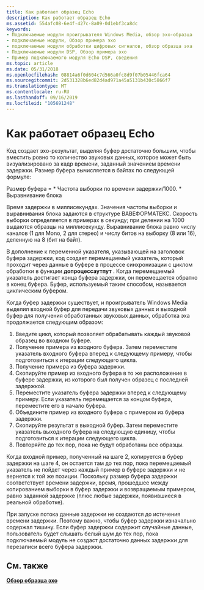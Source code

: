 ```yaml
---
title: Как работает образец Echo
description: Как работает образец Echo
ms.assetid: 554afc08-6e4f-427c-8a09-0d1ebf3ca8dc
keywords:
- Подключаемые модули проигрывателя Windows Media, обзор эхо-образца
- подключаемые модули, Обзор примера эхо
- подключаемые модули обработки цифровых сигналов, обзор образца эха
- Подключаемые модули DSP, Обзор примера эхо
- Пример подключаемого модуля Echo DSP, сведения
ms.topic: article
ms.date: 05/31/2018
ms.openlocfilehash: 08814a6f0d604c7d566a0fc8d9f07b05446fca64
ms.sourcegitcommit: 2d531328b6ed82d4ad971a45a5131b430c5866f7
ms.translationtype: MT
ms.contentlocale: ru-RU
ms.lasthandoff: 09/16/2019
ms.locfileid: "105691248"
---
```

# <a name="how-the-echo-sample-works"></a>Как работает образец Echo

Код создает эхо-результат, выделяя буфер достаточно большим, чтобы вместить ровно то количество звуковых данных, которое может быть визуализировано за кадр времени, заданный значением времени задержки. Размер буфера вычисляется в байтах по следующей формуле:

Размер буфера = \* Частота выборки по времени задержки/1000. \* Выравнивание блока

Время задержки в миллисекундах. Значения частоты выборки и выравнивания блока задаются в структуре ВАВЕФОРМАТЕКС. Скорость выборки определяется в примерах в секунду; при делении на 1000 выдаются образцы на миллисекунду. Выравнивание блока равно числу каналов (1 для Mono, 2 для стерео) и числу битов на выборку (8 или 16), деленную на 8 (бит на байт).

В дополнение к переменной указателя, указывающей на заголовок буфера задержки, код создает перемещаемый указатель, который проходит через данные в буфере в процессе синхронизации с циклом обработки в функции **допроцессаутпут** . Когда перемещаемый указатель достигает конца буфера задержки, он перемещается обратно в конец буфера. Буфер, используемый таким способом, называется циклическим буфером.

Когда буфер задержки существует, и проигрыватель Windows Media выделил входной буфер для передачи звуковых данных и выходной буфер для получения обработанных звуковых данных, обработка эха продолжается следующим образом:

1.  Введите цикл, который позволяет обрабатывать каждый звуковой образец во входном буфере.
2.  Получение примера из входного буфера. Затем переместите указатель входного буфера вперед к следующему примеру, чтобы подготовиться к итерации следующего цикла.
3.  Получение примера из буфера задержки.
4.  Скопируйте пример из входного буфера в то же расположение в буфере задержки, из которого был получен образец с последней задержкой.
5.  Переместите указатель буфера задержки вперед к следующему примеру. Если указатель перемещается за концом буфера, переместите его в начало буфера.
6.  Объедините пример из входного буфера с примером из буфера задержки.
7.  Скопируйте результат в выходной буфер. Затем переместите указатель выходного буфера на следующую единицу, чтобы подготовиться к итерации следующего цикла.
8.  Повторяйте до тех пор, пока не будут обработаны все образцы.

Когда входной пример, полученный на шаге 2, копируется в буфер задержки на шаге 4, он остается там до тех пор, пока перемещаемый указатель не пойдет через каждый пример в буфере задержки и не вернется к той же позиции. Поскольку размер буфера задержки соответствует времени задержки, время, прошедшее между копированием выборки в буфер задержки и возвращаемым примером, равно заданной задержке (плюс любые задержки, появившиеся в реальной обработке).

При запуске потока данные задержки не создаются до истечения времени задержки. Поэтому важно, чтобы буфер задержки изначально содержал тишину. Если буфер задержки содержит случайные данные, пользователь будет слышать белый шум до тех пор, пока подключаемый модуль не создаст достаточно данных задержки для перезаписи всего буфера задержки.

## <a name="related-topics"></a>См. также

<dl> <dt>

[**Обзор образца эхо**](echo-sample-overview.md)
</dt> </dl>

 

 




